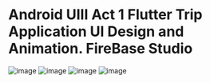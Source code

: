 # Android UIII  Act 1  Flutter Trip Application UI Design and Animation. FireBase Studio
![image](https://github.com/user-attachments/assets/1be0c2c9-0a24-42b2-927a-96d0ddd202e2)
![image](https://github.com/user-attachments/assets/d3a7b0a1-595c-4254-ae46-b3854e91dc69)
![image](https://github.com/user-attachments/assets/9e375f85-275b-4671-9afd-ce55ddffa88a)
![image](https://github.com/user-attachments/assets/656f069e-c1a2-4867-a73b-48e89e4679f9)




